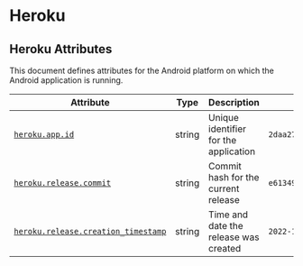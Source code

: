 <!--- Hugo front matter used to generate the website version of this page:
--->

<!-- NOTE: THIS FILE IS AUTOGENERATED. DO NOT EDIT BY HAND. -->
<!-- see templates/registry/markdown/attribute_namespace.md.j2 -->

# Heroku

## Heroku Attributes

This document defines attributes for the Android platform on which the Android application is running.

| Attribute                                                                                                                       | Type   | Description                           | Examples                                | Stability                                                        |
| ------------------------------------------------------------------------------------------------------------------------------- | ------ | ------------------------------------- | --------------------------------------- | ---------------------------------------------------------------- |
| <a id="`heroku-app-id`" href="#`heroku-app-id`">`heroku.app.id`</a>                                                             | string | Unique identifier for the application | `2daa2797-e42b-4624-9322-ec3f968df4da`  | ![Experimental](https://img.shields.io/badge/-experimental-blue) |
| <a id="`heroku-release-commit`" href="#`heroku-release-commit`">`heroku.release.commit`</a>                                     | string | Commit hash for the current release   | `e6134959463efd8966b20e75b913cafe3f5ec` | ![Experimental](https://img.shields.io/badge/-experimental-blue) |
| <a id="`heroku-release-creation-timestamp`" href="#`heroku-release-creation-timestamp`">`heroku.release.creation_timestamp`</a> | string | Time and date the release was created | `2022-10-23T18:00:42Z`                  | ![Experimental](https://img.shields.io/badge/-experimental-blue) |
